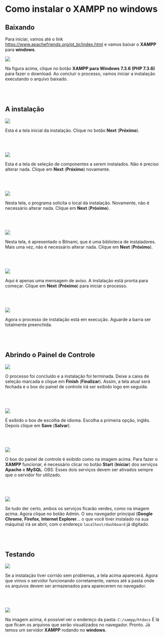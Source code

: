 # Como instalar o XAMPP no windows #

## Baixando ##

Para iniciar, vamos até o link https://www.apachefriends.org/pt_br/index.html e vamos baixar o **XAMPP** para **windows**.

![](/_assets/images/xampp_01.png)

Na figura acima, clique no botão **XAMPP para Windows 7.3.6 (PHP 7.3.6)** para fazer o download. Ao concluir o processo, vamos iniciar a instalação executando o arquivo baixado.

<br><br>

## A instalação ##

![](/_assets/images/xampp_02.png)

Esta é a tela inicial da instalação. Clique no botão **Next** (**Próximo**).

<br><br>

![](/_assets/images/xampp_03.png)

Esta é a tela de seleção de componentes a serem instalados. Não é preciso alterar nada. Clique em **Next** (**Próximo**) novamente.

<br><br>

![](/_assets/images/xampp_04.png)

Nesta tela, o programa solicita o local da instalação. Novamente, não é necessário alterar nada. Clique em **Next** (**Próximo**).

<br><br>

![](/_assets/images/xampp_05.png)

Nesta tela, é apresentado o Bitnami, que é uma biblioteca de instaladores. Mais uma vez, não é necessário alterar nada. Clique em **Next** (**Próximo**).

<br><br>

![](/_assets/images/xampp_06.png)

Aqui é apenas uma mensagem de aviso. A instalação está pronta para começar. Clique em **Next** (**Próximo**) para iniciar o processo.

<br><br>

![](/_assets/images/xampp_07.png)

Agora o processo de instalação está em execução. Aguarde a barra ser totalmente preenchida.

<br><br>

## Abrindo o Painel de Controle ##

![](/_assets/images/xampp_08.png)

O processo foi concluído e a instalação foi terminada. Deixe a caixa de seleção marcada e clique em **Finish** (**Finalizar**). Assim, a tela atual será fechada e o box do painel de controle irá ser exibido logo em seguida.

<br><br>

![](/_assets/images/xampp_09.png)

É exibido o box de escolha de idioma. Escolha a primeira opção, inglês. Depois clique em **Save** (**Salvar**).

<br><br>

![](/_assets/images/xampp_10.png)

O box do painel de controle é exibido como na imagem acima. Para fazer o **XAMPP** funcionar, é necessário clicar no botão **Start** (**Iniciar**) dos serviços **Apache** e **MySQL**.
OBS: Esses dois serviços devem ser ativados sempre que o servidor for utilizado.

<br><br>

![](/_assets/images/xampp_11.png)

Se tudo der certo, ambos os serviços ficarão verdes, como na imagem acima. Agora clique no botão Admin. O seu navegador principal (**Google Chrome**, **Firefox**, **Internet Explorer**... o que você tiver instalado na sua máquina) irá se abrir, com o endereço `localhost/dashboard` já digitado.

<br><br>

## Testando ##

![](/_assets/images/xampp_12.png)

Se a instalação tiver corrido sem problemas, a tela acima aparecerá. Agora que vimos o servidor funcionando corretamente, vamos até a pasta onde os arquivos devem ser armazenados para aparecerem no navegador.

<br><br>

![](/_assets/images/xampp_13.png)

Na imagem acima, é possível ver o endereço da pasta: `C:/xampp/htdocs`
É lá que ficam os arquivos que serão visualizados no navegador.
Pronto. Já temos um servidor **XAMPP** rodando no **windows**.

<br><br>